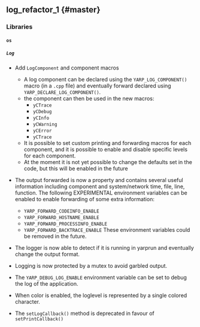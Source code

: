 log_refactor_1 {#master}
--------------

### Libraries

#### `os`

##### `Log`

* Add `LogComponent` and component macros
  * A log component can be declared using the `YARP_LOG_COMPONENT()` macro (in
    a `.cpp` file) and eventually forward declared using
    ` YARP_DECLARE_LOG_COMPONENT()`.
  * the component can then be used in the new macros:
    - `yCTrace`
    - `yCDebug`
    - `yCInfo`
    - `yCWarning`
    - `yCError`
    - `yCTrace`
  * It is possible to set custom printing and forwarding macros for each
    component, and it is possible to enable and disable specific levels for each
    component.
  * At the moment it is not yet possible to change the defaults set in the code,
    but this will be enabled in the future

* The output forwarded is now a property and contains several useful
  information including component and system/network time, file, line,
  function. The following EXPERIMENTAL environment variables can be
  enabled to enable forwarding of some extra information:
  - `YARP_FORWARD_CODEINFO_ENABLE`
  - `YARP_FORWARD_HOSTNAME_ENABLE`
  - `YARP_FORWARD_PROCESSINFO_ENABLE`
  - `YARP_FORWARD_BACKTRACE_ENABLE`
  These environment variables could be removed in the future.

* The logger is now able to detect if it is running in yarprun and
  eventually change the output format.

* Logging is now protected by a mutex to avoid garbled output.

* The `YARP_DEBUG_LOG_ENABLE` environment variable can be set to debug
  the log of the application.

* When color is enabled, the loglevel is represented by a single colored
  character.

* The `setLogCallback()` method is deprecated in favour of `setPrintCallback()`
